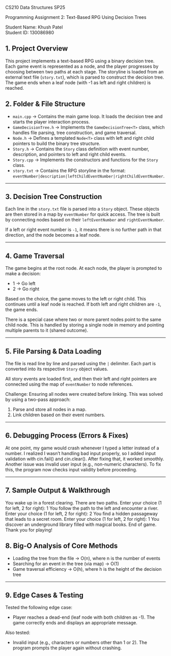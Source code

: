 CS210 Data Structures SP25

Programming Assignment 2: Text-Based RPG Using Decision Trees

Student Name: Khush Patel  
Student ID: 130086980



## 1. Project Overview

This project implements a text-based RPG using a binary decision tree. Each game event is represented as a node, and the player progresses by choosing between two paths at each stage. The storyline is loaded from an external text file (`story.txt`), which is parsed to construct the decision tree. The game ends when a leaf node (with -1 as left and right children) is reached.


## 2. Folder & File Structure

- `main.cpp` → Contains the main game loop. It loads the decision tree and starts the player interaction process.
- `GameDecisionTree.h` → Implements the `GameDecisionTree<T>` class, which handles file parsing, tree construction, and game traversal.
- `Node.h` → Defines a templated `Node<T>` class with left and right child pointers to build the binary tree structure.
- `Story.h` → Contains the `Story` class definition with event number, description, and pointers to left and right child events.
- `Story.cpp` → Implements the constructors and functions for the `Story` class.
- `story.txt` → Contains the RPG storyline in the format: `eventNumber|description|leftChildEventNumber|rightChildEventNumber`.

---

## 3. Decision Tree Construction

Each line in the `story.txt` file is parsed into a `Story` object. These objects are then stored in a map by `eventNumber` for quick access. The tree is built by connecting nodes based on their `leftEventNumber` and `rightEventNumber`.

If a left or right event number is `-1`, it means there is no further path in that direction, and the node becomes a leaf node.

---

## 4. Game Traversal

The game begins at the root node. At each node, the player is prompted to make a decision:
- 1 → Go left
- 2 → Go right

Based on the choice, the game moves to the left or right child. This continues until a leaf node is reached. If both left and right children are `-1`, the game ends.

There is a special case where two or more parent nodes point to the same child node. This is handled by storing a single node in memory and pointing multiple parents to it (shared outcome).

---

## 5. File Parsing & Data Loading

The file is read line by line and parsed using the `|` delimiter. Each part is converted into its respective `Story` object values.

All story events are loaded first, and then their left and right pointers are connected using the map of `eventNumber` to node references.

Challenge: Ensuring all nodes were created before linking. This was solved by using a two-pass approach:
1. Parse and store all nodes in a map.
2. Link children based on their event numbers.

---

## 6. Debugging Process (Errors & Fixes)

At one point, my game would crash whenever I typed a letter instead of a number. I realized I wasn’t handling bad input properly, so I added input validation with cin.fail() and cin.clear(). After fixing that, it worked smoothly.
Another issue was invalid user input (e.g., non-numeric characters). To fix this, the program now checks input validity before proceeding.

---

## 7. Sample Output & Walkthrough
You wake up in a forest clearing. There are two paths.
Enter your choice (1 for left, 2 for right): 1
You follow the path to the left and encounter a river.
Enter your choice (1 for left, 2 for right): 2
You find a hidden passageway that leads to a secret room.
Enter your choice (1 for left, 2 for right): 1
You discover an underground library filled with magical books.
End of game. Thank you for playing!
## 8. Big-O Analysis of Core Methods

- Loading the tree from the file → O(n), where n is the number of events
- Searching for an event in the tree (via map) → O(1)
- Game traversal efficiency → O(h), where h is the height of the decision tree

---

## 9. Edge Cases & Testing

Tested the following edge case:
- Player reaches a dead-end (leaf node with both children as -1). The game correctly ends and displays an appropriate message.

Also tested:
- Invalid input (e.g., characters or numbers other than 1 or 2). The program prompts the player again without crashing.




 